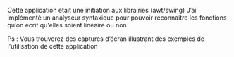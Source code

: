 Cette application était une initiation aux librairies (awt/swing) 
J’ai implémenté un analyseur syntaxique pour pouvoir reconnaitre les fonctions qu’on écrit qu'elles soient linéaire ou non 

Ps : Vous trouverez des captures d’écran illustrant des exemples de l'utilisation de cette application
